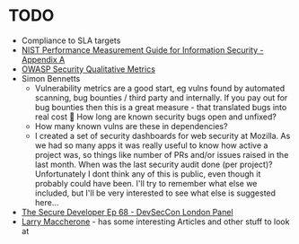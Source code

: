 
# TODO #

- Compliance to SLA targets
- [NIST Performance Measurement Guide for Information Security - Appendix A](https://nvlpubs.nist.gov/nistpubs/Legacy/SP/nistspecialpublication800-55r1.pdf)
- [OWASP Security Qualitative Metrics](https://owasp.org/www-project-security-qualitative-metrics/)
- Simon Bennetts
  - Vulnerability metrics are a good start, eg vulns found by automated scanning, bug bounties / third party and internally. If you pay out for bug bounties then this is a great measure - that translated bugs into real cost :slightly_smiling_face: How long are known security bugs open and unfixed?
  - How many known vulns are these in dependencies?
  - I created a set of security dashboards for web security at Mozilla. As we had so many apps it was really useful to know how active a project was, so things like number of PRs and/or issues raised in the last month. When was the last security audit done (per project)?
Unfortunately I dont think any of this is public, even though it probably could have been. I'll try to remember what else we included, but I'll be very interested to see what else is suggested here...
- [The Secure Developer Ep 68 - DevSecCon London Panel](https://www.devseccon.com/ep-68-devseccon-london-panel-security-culture-improvement/)
- [Larry Maccherone](https://www.linkedin.com/in/LarryMaccherone) - has some interesting Articles and other stuff to look at
